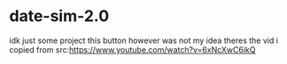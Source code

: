 # date-sim-2.0 
idk just some project 
this button however was not my idea theres the vid i copied from src:https://www.youtube.com/watch?v=6xNcXwC6ikQ

